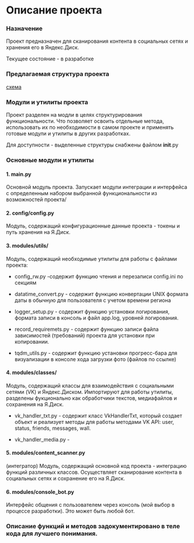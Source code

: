 # Описание проекта

### Назначение
Проект предназначен для сканирования контента в социальных сетях и хранения его в Яндекс.Диск.

Текущее состояние - в разработке
### Предлагаемая структура проекта
[схема](/docs/структура%20проекта_ContentScanner.png)

### Модули и утилиты проекта
Проект разделен на модли в целях структурирования функциональности. Что позволяет освоить отдельные метода, использовать их по необходимости в самом проекте и применять готовые модули и утилиты в других разработках.

Для доступности - выделенные структуры снабжены файлом 
__init__.py

### Основные модули и утилиты

#### 1. main.py

Основной модуль проекта. Запускает модули интеграции и интерфейса с определенным набором выбранной функциональности из возможностей проекта/

#### 2. config/config.py

Модуль, содержащий конфигурационные данные проекта - токены и путь хранения на Я.Диск.

#### 3. modules/utils/

Модуль, содержащий необходимые утилиты для работы c файлами проекта:
* config_rw.py -содержит функцию чтения и перезаписи config.ini по секциям
  
* datatime_convert.py - содержит функцию конвертации UNIX формата даты в обычную для пользователя с учетом времени региона
  
* logger_setup.py - содержит функцию установки логирования, формата записи в консоль и файл app.log, уровней логирования.
  
* record_requiremets.py - содержит функцию записи файла зависимостей (требований) проекта для установки при копировании.
  
* tqdm_utils.py - содержит функцию установки прогресс-бара для визуализации в консоле хода загрузки фото (файлов по ссылке)


#### 4. modules/classes/

Модуль, содержащий классы для взаимодействия с социальными сетями (VK) и Яндекс.Диском. Импортируют для работы утилиты, разделены фукционально как обработчики текстов, медиафайлов и сохранения на Я.Диск.

* vk_handler_txt.py - содержит класс VkHandlerTxt, который создает объект и реализует методы для работы методами VK API: user, status, friends, messages, wall.

* vk_handler_media.py -


#### 5. modules/content_scanner.py
(интегратор)
Модуль, содержащий основной код проекта - интеграцию функций различных классов. Осуществляет сканирование контента в социальных сетях и сохранение его на Я.Диск.

#### 6. modules/console_bot.py

Интерфейс общения с пользователем через консоль (мой выбор в процессе разработки). Это может быть любой бот.

### Описание функций и методов задокументировано в теле кода для лучшего понимания.